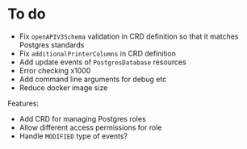 # To do

- Fix `openAPIV3Schema` validation in CRD definition so that it matches Postgres standards
- Fix `additionalPrinterColumns` in CRD definition
- Add update events of `PostgresDatabase` resources
- Error checking x1000
- Add command line arguments for debug etc
- Reduce docker image size

Features:

- Add CRD for managing Postgres roles
- Allow different access permissions for role
- Handle `MODIFIED` type of events?
